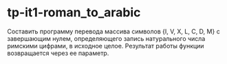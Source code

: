 # tp-it1-roman_to_arabic
Составить программу перевода массива символов {I, V, X, L, C, D, M} с завершающим нулем, определяющего запись натурального числа римскими цифрами, в исходное целое. Результат работы функции возвращается через ее параметр.
